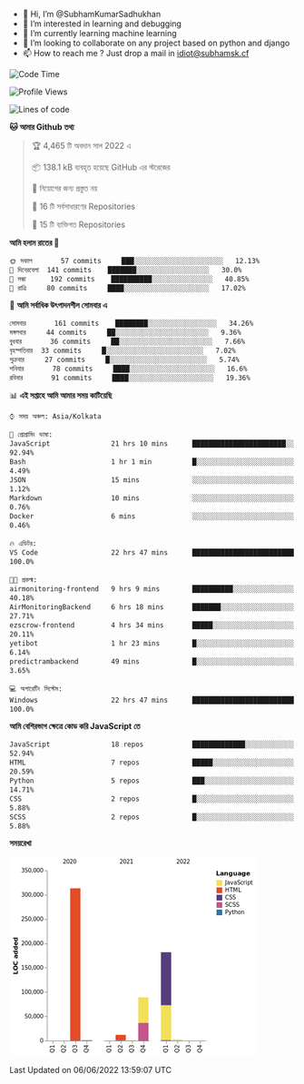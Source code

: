 - 👋 Hi, I’m @SubhamKumarSadhukhan
- 👀 I’m interested in learning and debugging
- 🌱 I’m currently learning machine learning
- 💞️ I’m looking to collaborate on any project based on python and django
- 📫 How to reach me ?
      Just drop a mail in idiot@subhamsk.cf

<!---
SubhamKumarSadhukhan/SubhamKumarSadhukhan is a ✨ special ✨ repository because its `README.md` (this file) appears on your GitHub profile.
You can click the Preview link to take a look at your changes.
--->


<!--START_SECTION:waka-->
![Code Time](http://img.shields.io/badge/Code%20Time-544%20hrs%2013%20mins-blue)

![Profile Views](http://img.shields.io/badge/%E0%A6%AA%E0%A7%8D%E0%A6%B0%E0%A7%8B%E0%A6%AB%E0%A6%BE%E0%A6%87%E0%A6%B2%20%E0%A6%A6%E0%A6%B0%E0%A7%8D%E0%A6%B6%E0%A6%A8-50-blue)

![Lines of code](https://img.shields.io/badge/%E0%A6%B9%E0%A7%8D%E0%A6%AF%E0%A6%BE%E0%A6%B2%E0%A7%8B%20%E0%A6%93%E0%A6%AF%E0%A6%BC%E0%A6%BE%E0%A6%B0%E0%A7%8D%E0%A6%B2%E0%A7%8D%E0%A6%A1%20%E0%A6%A5%E0%A7%87%E0%A6%95%E0%A7%87%20%E0%A6%86%E0%A6%AE%E0%A6%BF%20%E0%A6%B2%E0%A6%BF%E0%A6%96%E0%A7%87%E0%A6%9B%E0%A6%BF-600%20Thousand%20%E0%A6%95%E0%A7%8B%E0%A6%A1%E0%A7%87%E0%A6%B0%20%E0%A6%B2%E0%A6%BE%E0%A6%87%E0%A6%A8-blue)

**🐱 আমার Github তথ্য** 

> 🏆 4,465 টি অবদান সাল 2022 এ
 > 
> 📦 138.1 kB ব্যবহৃত হয়েছে GitHub এর স্টরেজের 
 > 
> 🚫 নিয়োগের জন্য প্রস্তুত নয়
 > 
> 📜 16 টি সর্বসাধারণের Repositories 
 > 
> 🔑 15 টি ব্যক্তিগত Repositories  
 > 
**আমি হলাম রাতের 🦉** 

```text
🌞 সকাল       57 commits     ███░░░░░░░░░░░░░░░░░░░░░░   12.13% 
🌆 দিনেরবেলা  141 commits    ███████░░░░░░░░░░░░░░░░░░   30.0% 
🌃 সন্ধা      192 commits    ██████████░░░░░░░░░░░░░░░   40.85% 
🌙 রাত্রি     80 commits     ████░░░░░░░░░░░░░░░░░░░░░   17.02%

```
📅 **আমি সর্বাধিক উৎপাদনশীল সোমবার এ** 

```text
সোমবার       161 commits    ████████░░░░░░░░░░░░░░░░░   34.26% 
মঙ্গলবার     44 commits     ██░░░░░░░░░░░░░░░░░░░░░░░   9.36% 
বুধবার       36 commits     ██░░░░░░░░░░░░░░░░░░░░░░░   7.66% 
বৃহস্পতিবার  33 commits     █░░░░░░░░░░░░░░░░░░░░░░░░   7.02% 
শুক্রবার     27 commits     █░░░░░░░░░░░░░░░░░░░░░░░░   5.74% 
শনিবার       78 commits     ████░░░░░░░░░░░░░░░░░░░░░   16.6% 
রবিবার       91 commits     ████░░░░░░░░░░░░░░░░░░░░░   19.36%

```


📊 **এই সপ্তাহে আমি আমার সময় কাটিয়েছি** 

```text
⌚︎ সময় অঞ্চল: Asia/Kolkata

💬 প্রোগ্রামিং ভাষা: 
JavaScript               21 hrs 10 mins      ███████████████████████░░   92.94% 
Bash                     1 hr 1 min          █░░░░░░░░░░░░░░░░░░░░░░░░   4.49% 
JSON                     15 mins             ░░░░░░░░░░░░░░░░░░░░░░░░░   1.12% 
Markdown                 10 mins             ░░░░░░░░░░░░░░░░░░░░░░░░░   0.76% 
Docker                   6 mins              ░░░░░░░░░░░░░░░░░░░░░░░░░   0.46%

🔥 এডিটর: 
VS Code                  22 hrs 47 mins      █████████████████████████   100.0%

🐱‍💻 প্রকল্ম: 
airmonitoring-frontend   9 hrs 9 mins        ██████████░░░░░░░░░░░░░░░   40.18% 
AirMonitoringBackend     6 hrs 18 mins       ███████░░░░░░░░░░░░░░░░░░   27.71% 
ezscrow-frontend         4 hrs 34 mins       █████░░░░░░░░░░░░░░░░░░░░   20.11% 
yetibot                  1 hr 23 mins        █░░░░░░░░░░░░░░░░░░░░░░░░   6.14% 
predictrambackend        49 mins             █░░░░░░░░░░░░░░░░░░░░░░░░   3.65%

💻 অপারেটিং সিস্টেম: 
Windows                  22 hrs 47 mins      █████████████████████████   100.0%

```

**আমি বেশিরভাগ ক্ষেত্রে কোড করি JavaScript তে** 

```text
JavaScript               18 repos            █████████████░░░░░░░░░░░░   52.94% 
HTML                     7 repos             █████░░░░░░░░░░░░░░░░░░░░   20.59% 
Python                   5 repos             ███░░░░░░░░░░░░░░░░░░░░░░   14.71% 
CSS                      2 repos             █░░░░░░░░░░░░░░░░░░░░░░░░   5.88% 
SCSS                     2 repos             █░░░░░░░░░░░░░░░░░░░░░░░░   5.88%

```


**সময়রেখা**

![Chart not found](https://raw.githubusercontent.com/SubhamKumarSadhukhan/SubhamKumarSadhukhan/main/charts/bar_graph.png) 


 Last Updated on 06/06/2022 13:59:07 UTC
<!--END_SECTION:waka-->

